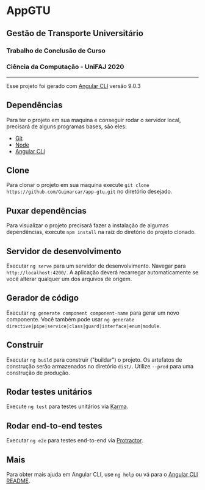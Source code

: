 # AppGTU

## Gestão de Transporte Universitário

### Trabalho de Conclusão de Curso

### Ciência da Computação - UniFAJ 2020

---

Esse projeto foi gerado com [Angular CLI](https://github.com/angular/angular-cli) versão 9.0.3

## Dependências

Para ter o projeto em sua maquina e conseguir rodar o servidor local, precisará de alguns programas bases, são eles:

- [Git](https://git-scm.com/downloads)
- [Node](https://nodejs.org/en/download/)
- [Angular CLI](https://angular.io/cli)

## Clone

Para clonar o projeto em sua maquina execute `git clone https://github.com/Guimarcar/app-gtu.git` no diretório desejado.

## Puxar dependências

Para visualizar o projeto precisará fazer a instalação de algumas dependências, execute `npm install` na raiz do diretório do projeto clonado.

## Servidor de desenvolvimento

Executar `ng serve` para um servidor de desenvolvimento. Navegar para `http://localhost:4200/`. A aplicação deverá recarregar automaticamente se você alterar qualquer um dos arquivos de origem.

## Gerador de código

Executar `ng generate component component-name` para gerar um novo componente. Você também pode usar `ng generate directive|pipe|service|class|guard|interface|enum|module`.

## Construir

Executar `ng build` para construir ("buildar") o projeto. Os artefatos de construção serão armazenados no diretório `dist/`. Utilize `--prod` para uma construção de produção.

## Rodar testes unitários

Execute `ng test` para testes unitários via [Karma](https://karma-runner.github.io).

## Rodar end-to-end testes

Executar `ng e2e` para testes end-to-end via [Protractor](http://www.protractortest.org/).

## Mais

Para obter mais ajuda em Angular CLI, use `ng help` ou vá para o [Angular CLI README](https://github.com/angular/angular-cli/blob/master/README.md).
